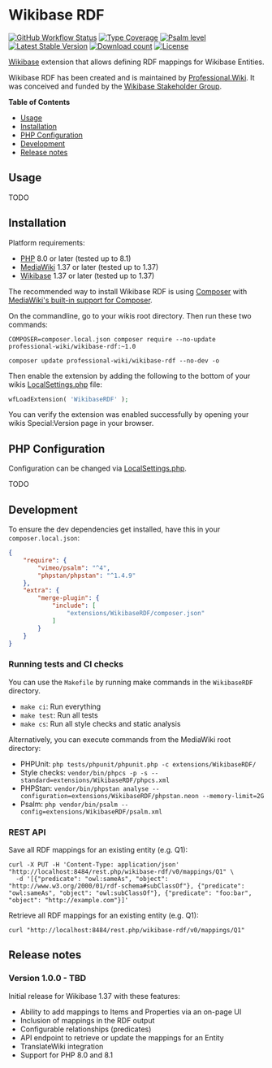 # Wikibase RDF

[![GitHub Workflow Status](https://img.shields.io/github/workflow/status/ProfessionalWiki/WikibaseRDF/CI)](https://github.com/ProfessionalWiki/WikibaseRDF/actions?query=workflow%3ACI)
[![Type Coverage](https://shepherd.dev/github/ProfessionalWiki/WikibaseRDF/coverage.svg)](https://shepherd.dev/github/ProfessionalWiki/WikibaseRDF)
[![Psalm level](https://shepherd.dev/github/ProfessionalWiki/WikibaseRDF/level.svg)](psalm.xml)
[![Latest Stable Version](https://poser.pugx.org/professional-wiki/wikibase-rdf/version.png)](https://packagist.org/packages/professional-wiki/wikibase-rdf)
[![Download count](https://poser.pugx.org/professional-wiki/wikibase-rdf/d/total.png)](https://packagist.org/packages/professional-wiki/wikibase-rdf)
[![License](https://img.shields.io/packagist/l/professional-wiki/wikibase-rdf)](LICENSE)

[Wikibase] extension that allows defining RDF mappings for Wikibase Entities.

Wikibase RDF has been created and is maintained by [Professional.Wiki].
It was conceived and funded by the [Wikibase Stakeholder Group].

**Table of Contents**

- [Usage](#usage)
- [Installation](#installation)
- [PHP Configuration](#php-configuration)
- [Development](#development)
- [Release notes](#release-notes)

## Usage

TODO

## Installation

Platform requirements:

* [PHP] 8.0 or later (tested up to 8.1)
* [MediaWiki] 1.37 or later (tested up to 1.37)
* [Wikibase] 1.37 or later (tested up to 1.37)

The recommended way to install Wikibase RDF is using [Composer] with
[MediaWiki's built-in support for Composer][Composer install].

On the commandline, go to your wikis root directory. Then run these two commands:

```shell script
COMPOSER=composer.local.json composer require --no-update professional-wiki/wikibase-rdf:~1.0
```
```shell script
composer update professional-wiki/wikibase-rdf --no-dev -o
```

Then enable the extension by adding the following to the bottom of your wikis [LocalSettings.php] file:

```php
wfLoadExtension( 'WikibaseRDF' );
```

You can verify the extension was enabled successfully by opening your wikis Special:Version page in your browser.

## PHP Configuration

Configuration can be changed via [LocalSettings.php].

TODO

## Development

To ensure the dev dependencies get installed, have this in your `composer.local.json`:

```json
{
	"require": {
		"vimeo/psalm": "^4",
		"phpstan/phpstan": "^1.4.9"
	},
	"extra": {
		"merge-plugin": {
			"include": [
				"extensions/WikibaseRDF/composer.json"
			]
		}
	}
}
```

### Running tests and CI checks

You can use the `Makefile` by running make commands in the `WikibaseRDF` directory.

* `make ci`: Run everything
* `make test`: Run all tests
* `make cs`: Run all style checks and static analysis

Alternatively, you can execute commands from the MediaWiki root directory:

* PHPUnit: `php tests/phpunit/phpunit.php -c extensions/WikibaseRDF/`
* Style checks: `vendor/bin/phpcs -p -s --standard=extensions/WikibaseRDF/phpcs.xml`
* PHPStan: `vendor/bin/phpstan analyse --configuration=extensions/WikibaseRDF/phpstan.neon --memory-limit=2G`
* Psalm: `php vendor/bin/psalm --config=extensions/WikibaseRDF/psalm.xml`

### REST API

Save all RDF mappings for an existing entity (e.g. Q1):

```shell
curl -X PUT -H 'Content-Type: application/json' "http://localhost:8484/rest.php/wikibase-rdf/v0/mappings/Q1" \
  -d '[{"predicate": "owl:sameAs", "object": "http://www.w3.org/2000/01/rdf-schema#subClassOf"}, {"predicate": "owl:sameAs", "object": "owl:subClassOf"}, {"predicate": "foo:bar", "object": "http://example.com"}]'
```

Retrieve all RDF mappings for an existing entity (e.g. Q1):

```shell
curl "http://localhost:8484/rest.php/wikibase-rdf/v0/mappings/Q1"
```

## Release notes

### Version 1.0.0 - TBD

Initial release for Wikibase 1.37 with these features:

* Ability to add mappings to Items and Properties via an on-page UI
* Inclusion of mappings in the RDF output
* Configurable relationships (predicates)
* API endpoint to retrieve or update the mappings for an Entity
* TranslateWiki integration
* Support for PHP 8.0 and 8.1

[Professional.Wiki]: https://professional.wiki
[Wikibase]: https://wikibase.consulting/what-is-wikibase/
[MediaWiki]: https://www.mediawiki.org
[PHP]: https://www.php.net
[Composer]: https://getcomposer.org
[Composer install]: https://professional.wiki/en/articles/installing-mediawiki-extensions-with-composer
[LocalSettings.php]: https://www.mediawiki.org/wiki/Manual:LocalSettings.php
[JSON Schema]: https://github.com/ProfessionalWiki/WikibaseRDF/blob/master/schema.json
[Wikibase Stakeholder Group]:https://wbstakeholder.group/
